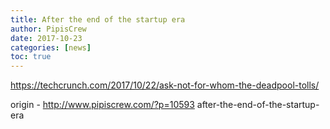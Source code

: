 ```yaml
---
title: After the end of the startup era
author: PipisCrew
date: 2017-10-23
categories: [news]
toc: true
---
```


https://techcrunch.com/2017/10/22/ask-not-for-whom-the-deadpool-tolls/

origin - http://www.pipiscrew.com/?p=10593 after-the-end-of-the-startup-era
